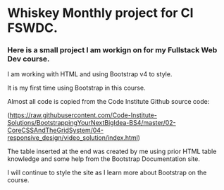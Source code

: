 # Whiskey Monthly project for CI FSWDC.

### Here is a small project I am workign on for my Fullstack Web Dev course.

I am working with HTML and using Bootstrap v4 to style. 

It is my first time using Bootstrap in this course.

Almost all code is copied from the Code Institute Github source code: 

(https://raw.githubusercontent.com/Code-Institute-Solutions/BootstrappingYourNextBigIdea-BS4/master/02-CoreCSSAndTheGridSystem/04-responsive_design/video_solution/index.html)

The table inserted at the end was created by me using prior HTML table knowledge and some help from the Bootstrap Documentation site.

I will continue to style the site as I learn more about Bootstrap on the course.